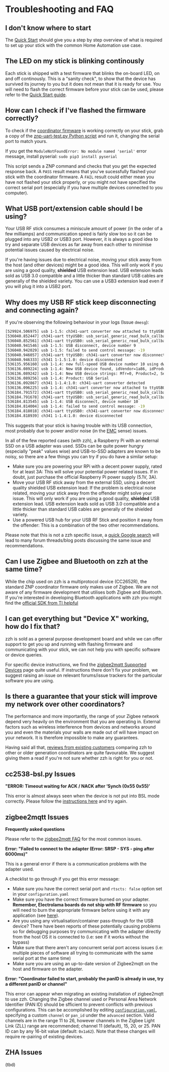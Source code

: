 # Troubleshooting and FAQ

## I don't know where to start

The [Quick Start](http://127.0.0.1:8000/radio-docs/) should give you a step by step overview of what is required to set up your stick with the common Home Automation use case.


## The LED on my stick is blinking continously

Each stick is shipped with a test firmware that blinks the on-board LED, on and off continously. This is a "sanity check", to show that the device has survived its journey to you but it does not mean that it is ready for use. You will need to flash the correct firmware before your stick can be used, please refer to the [Quick Start guide](/radio-docs/).


## How can I check if I've flashed the firmware correctly?

To check if the [coordinator firmware](/radio-docs/#step-2-download-the-correct-firmware-for-your-stick) is working correctly on your stick, grab a copy of the [znp-uart-test.py Python script](https://gist.github.com/omerk/0ee0e447a9e36786b4ff71d8f8126a23) and run it, changing the serial port to match yours.

If you get the `ModuleNotFoundError: No module named 'serial'` error message, install pyserial: `sudo pip3 install pyserial`

This script sends a ZNP command and checks that you get the expected response back. A `PASS` result means that you've sucessfully flashed your stick with the coordinator firmware. A `FAIL` result could either mean you have not flashed your stick properly, or you might not have specified the correct serial port (especially if you have multiple devices connected to you computer).


## What USB port/extension cable should I be using?

Your USB RF stick consumes a miniscule amount of power (in the order of a few milliamps) and communication speed is fairly slow too so it can be plugged into any USB2 or USB3 port. However, it is always a good idea to try and separate USB devices as far away from each other to minimise potential issues caused by electrical noise.

If you're having issues due to electrical noise, moving your stick away from the host (and other devices) might be a good idea. This will only work if you are using a good quality, **shielded** USB extension lead. USB extension leads sold as USB 3.0 compatible and a little thicker than standard USB cables are generally of the shielded variety. You can use a USB3 extension lead even if you will plug it into a USB2 port.


## Why does my USB RF stick keep disconnecting and connecting again?

If you're observing the following behaviour in your logs (Issue `dmesg`):

```bash
[529924.506975] usb 1-1.5: ch341-uart converter now attached to ttyUSB0
[536040.852447] ch341-uart ttyUSB0: usb_serial_generic_read_bulk_callback - urb stopped: -32
[536040.852561] ch341-uart ttyUSB0: usb_serial_generic_read_bulk_callback - urb stopped: -32
[536040.941546] usb 1-1.5: USB disconnect, device number 9
[536040.942029] usb 1-1.5: failed to send control message: -19
[536040.946057] ch341-uart ttyUSB0: ch341-uart converter now disconnected from ttyUSB0
[536040.946333] ch341 1-1.5:1.0: device disconnected
[536135.956160] usb 1-1.4: new full-speed USB device number 10 using dwc_otg
[536136.089224] usb 1-1.4: New USB device found, idVendor=1a86, idProduct=7523, bcdDevice= 2.64
[536136.089242] usb 1-1.4: New USB device strings: Mfr=0, Product=2, SerialNumber=0
[536136.089256] usb 1-1.4: Product: USB Serial
[536136.092867] ch341 1-1.4:1.0: ch341-uart converter detected
[536136.096225] usb 1-1.4: ch341-uart converter now attached to ttyUSB0
[536184.791572] ch341-uart ttyUSB0: usb_serial_generic_read_bulk_callback - urb stopped: -32
[536184.791678] ch341-uart ttyUSB0: usb_serial_generic_read_bulk_callback - urb stopped: -32
[536184.813545] usb 1-1.4: USB disconnect, device number 10
[536184.814004] usb 1-1.4: failed to send control message: -19
[536184.818018] ch341-uart ttyUSB0: ch341-uart converter now disconnected from ttyUSB0
[536184.818939] ch341 1-1.4:1.0: device disconnected
```

This suggests that your stick is having trouble with its USB connection, most probably due to power and/or noise (in the [EMC](https://en.wikipedia.org/wiki/Electromagnetic_compatibility) sense) issues.

In all of the few reported cases (with zzh), a Raspberry Pi with an external SSD on a USB adapter was used. SSDs can be quite power hungry (especially "peak" values wise) and USB-to-SSD adapters are known to be noisy, so there are a few things you can try if you do have a similar setup:

  - Make sure you are powering your RPi with a decent power supply, rated for at least 3A: This will solve your potential power related issues. If in doubt, just purchase the official Raspberry Pi power supply (5.1V, 3A).
  - Move your USB RF stick away from the external SSD, using a decent quality shielded USB extension lead: If the problem is electrical noise related, moving your stick away from the offender might solve your issue. This will only work if you are using a good quality, **shielded** USB extension lead. USB extension leads sold as USB 3.0 compatible and a little thicker than standard USB cables are generally of the shielded variety.
  - Use a powered USB hub for your USB RF Stick and position it away from the offender: This is a combination of the two other recommendations.

Please note that this is not a zzh specific issue, a [quick Google search](https://www.google.com/search?q=raspberry+pi+usb+disconnect+ssd) will lead to many forum threads/blog posts discussing the same issue and recommendations.


## Can I use Zigbee and Bluetooth on zzh at the same time?

While the chip used on zzh is a multiprotocol device (CC2652R), the standard ZNP coordinator firmware only makes use of Zigbee. We are not aware of any firmware development that utilises both Zigbee and Bluetooth. If you're interested in developing Bluetooth applications with zzh you might find the [official SDK from TI helpful](https://www.ti.com/tool/SIMPLELINK-CC13X2-26X2-SDK)


## I can get everything but "Device X" working, how do I fix that?

zzh is sold as a general purpose development board and while we can offer support to get you up and running with flashing firmware and communicating with your stick, we can not help you with specific software or device queries.

For specific device instructions, we find the [zigbee2mqtt Supported Devices](https://www.zigbee2mqtt.io/information/supported_devices.html) page quite useful. If instructions there don't fix your problem, we suggest raising an issue on relevant forums/issue trackers for the particular software you are using.


## Is there a guarantee that your stick will improve my network over other coordinators?

The performance and more importantly, the range of your Zigbee network depend very heavily on the environment that you are operating in. External factors such as wireless interference from devices and networks around you and even the materials your walls are made out of will have impact on your network. It is therefore impossible to make any guarantees.

Having said all that, [reviews from existing customers](https://www.tindie.com/products/electrolama/zzh-cc2652r-multiprotocol-rf-stick/#product-reviews) comparing zzh to other or older generation coordinators are quite favourable. We suggest giving them a read if you're not sure whether zzh is right for you or not.


## cc2538-bsl.py Issues

**"ERROR: Timeout waiting for ACK / NACK after ‘Synch (0x55 0x55)’**

This error is almost always seen when the device is not put into BSL mode correctly. Please follow the [instructions here](/radio-docs/bsl/#how-to-enter-bsl-mode) and try again.



## zigbee2mqtt Issues

**Frequently asked questions**

Please refer to the [zigbee2mqtt FAQ](https://www.zigbee2mqtt.io/information/FAQ.html) for the most common issues.

**Error: "Failed to connect to the adapter (Error: SRSP - SYS - ping after 6000ms)"**

This is a general error if there is a communication problems with the adapter used.

A checklist to go through if you get this error message:

  * Make sure you have the correct serial port and `rtscts: false` option set in your `configuration.yaml`
  * Make sure you have the correct firmware burned on your adapter. **Remember, Electrolama boards do not ship with RF firmware** so you will need to burn the appropriate firmware before using it with any application (see [here](/radio-docs/#step-2-download-the-correct-firmware-for-your-stick)).
  * Are you using any virtualisation/container pass-through for the USB device? There have been reports of these potentially causing problems so for debugging purposes try communicating with the adapter directly from the host OS it is connected to (i.e: see if it works without the bypass)
  * Make sure that there aren't any concurrent serial port access issues (i.e: multiple pieces of software all trying to communicate with the same serial port at the same time)
  * Make sure you are using an up-to-date version of Zigbee2mqtt on the host and firmware on the adapter.


**Error: "Coordinator failed to start, probably the panID is already in use, try a different panID or channel"**

This error can appear when migrating an existing installation of zigbee2mqtt to use zzh. Changing the Zigbee channel used or Personal Area Network Identifier (PAN ID) should be sfficient to prevent conflicts with previous configurations. This can be accomplished by editing [`configuration.yaml`](https://www.zigbee2mqtt.io/information/configuration.html), specifying a custom `channel` or `pan_id` under the `advanced` section. Valid channels are in the range 11 to 26, however channels in the Zigbee Light Link (ZLL) range are recommended; channel 11 (default), 15, 20, or 25. PAN ID can by any 16-bit value (default: `0x1a62`). Note that these changes will require re-pairing of existing devices.



## ZHA Issues

(tbd)
